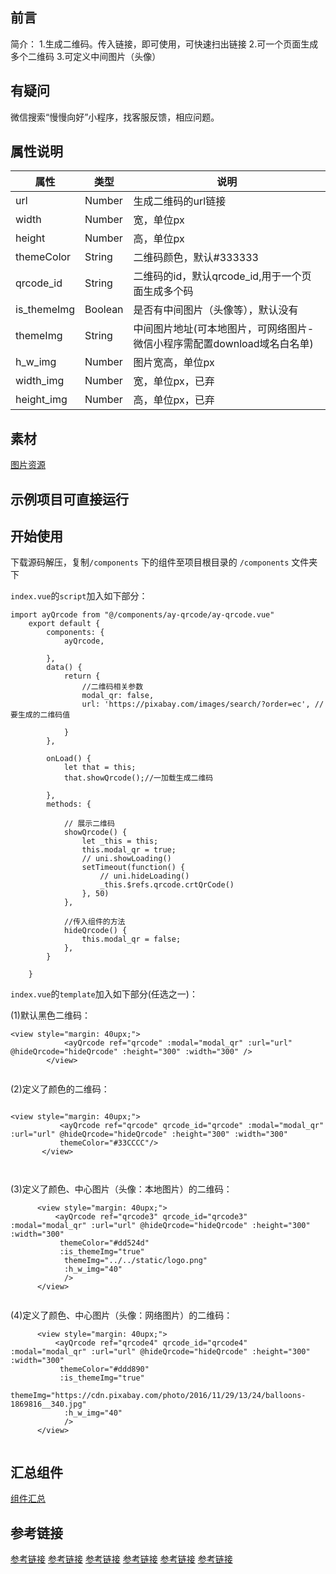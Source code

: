
## 前言
简介：
1.生成二维码。传入链接，即可使用，可快速扫出链接
2.可一个页面生成多个二维码
3.可定义中间图片（头像）

## 有疑问
微信搜索“慢慢向好”小程序，找客服反馈，相应问题。

## 属性说明

|属性	|类型	|说明	|
|--	|--	|--	|
|url	|Number	|生成二维码的url链接|
|width	|Number	|宽，单位px|
|height	|Number	|高，单位px|		
|themeColor	|String	|二维码颜色，默认#333333|
|qrcode_id	|String	|二维码的id，默认qrcode_id,用于一个页面生成多个码|
|is_themeImg	|Boolean	|是否有中间图片（头像等），默认没有|
|themeImg	|String	|中间图片地址(可本地图片，可网络图片-微信小程序需配置download域名白名单)|
|h_w_img	|Number	|图片宽高，单位px|
|width_img	|Number	|宽，单位px，已弃|
|height_img	|Number	|高，单位px，已弃|


## 素材
[图片资源](https://pixabay.com)
## 示例项目可直接运行 
## 开始使用
下载源码解压，复制`/components` 下的组件至项目根目录的 `/components` 文件夹下

`index.vue`的`script`加入如下部分：
```
import ayQrcode from "@/components/ay-qrcode/ay-qrcode.vue"
	export default {
		components: {
			ayQrcode,

		},
		data() {
			return {
				//二维码相关参数
				modal_qr: false,
				url: 'https://pixabay.com/images/search/?order=ec', // 要生成的二维码值
				
			}
		},

		onLoad() {
			let that = this;
			that.showQrcode();//一加载生成二维码
			
		},
		methods: {
			
			// 展示二维码
			showQrcode() {
				let _this = this;
				this.modal_qr = true;
				// uni.showLoading()
				setTimeout(function() {
					// uni.hideLoading()
					_this.$refs.qrcode.crtQrCode()
				}, 50)
			},

			//传入组件的方法
			hideQrcode() {
				this.modal_qr = false;
			},
		}

	}
```


`index.vue`的`template`加入如下部分(任选之一)：

(1)默认黑色二维码：
```
<view style="margin: 40upx;">
			<ayQrcode ref="qrcode" :modal="modal_qr" :url="url" @hideQrcode="hideQrcode" :height="300" :width="300" />
		</view>
		
```

(2)定义了颜色的二维码：
 ```

 <view style="margin: 40upx;">
 			<ayQrcode ref="qrcode" qrcode_id="qrcode" :modal="modal_qr" :url="url" @hideQrcode="hideQrcode" :height="300" :width="300" 
 			themeColor="#33CCCC"/>
 		</view>
 	
 		
 ```
  
(3)定义了颜色、中心图片（头像：本地图片）的二维码：
 
  ```
  		<view style="margin: 40upx;">
  			<ayQrcode ref="qrcode3" qrcode_id="qrcode3" :modal="modal_qr" :url="url" @hideQrcode="hideQrcode" :height="300" :width="300"
  			 themeColor="#dd524d" 
  			 :is_themeImg="true"
  			  themeImg="../../static/logo.png"
  			  :h_w_img="40" 
  			  />
  		</view>
  		
  ```

(4)定义了颜色、中心图片（头像：网络图片）的二维码：
 
  ```
  		<view style="margin: 40upx;">
  			<ayQrcode ref="qrcode4" qrcode_id="qrcode4" :modal="modal_qr" :url="url" @hideQrcode="hideQrcode" :height="300" :width="300"
  			 themeColor="#ddd890" 
  			 :is_themeImg="true"
  			  themeImg="https://cdn.pixabay.com/photo/2016/11/29/13/24/balloons-1869816__340.jpg"
  			  :h_w_img="40" 
  			  />
  		</view>
  		
  ```


## 汇总组件
[组件汇总](https://ext.dcloud.net.cn/plugin?id=4276)


 ## 参考链接
[参考链接](https://www.cnblogs.com/2186009311CFF/p/14261604.html)
[参考链接](https://www.cnblogs.com/chenjianbao/p/13594687.html)
[参考链接](https://www.cnblogs.com/zitjubiz/p/10019789.html)
[参考链接](https://blog.csdn.net/iamzhizhang/article/details/88715634)
[参考链接](https://developers.weixin.qq.com/community/develop/article/doc/00002064e6c920917be96c1ed56013)
[参考链接](https://ext.dcloud.net.cn/plugin?id=39)
 